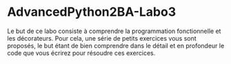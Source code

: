 # AdvancedPython2BA-Labo3
Le but de ce labo consiste à comprendre la programmation fonctionnelle et les décorateurs. Pour cela, une série de petits exercices vous sont proposés, le but étant de bien comprendre dans le détail et en profondeur le code que vous écrirez pour résoudre ces exercices.
